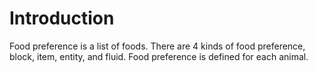 # Introduction

Food preference is a list of foods. There are 4 kinds of food preference, block, item, entity, and fluid. Food preference is defined for each animal.

